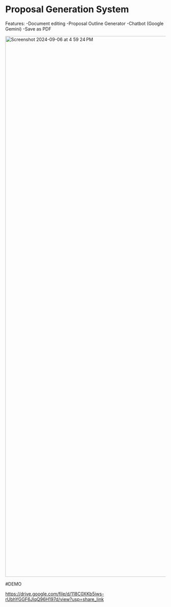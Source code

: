 # Proposal Generation System

Features:
-Document editing
-Proposal Outline Generator 
-Chatbot (Google Gemini)
-Save as PDF

<img width="1699" alt="Screenshot 2024-09-06 at 4 59 24 PM" src="https://github.com/user-attachments/assets/7bc2bb67-554d-4e59-b2c5-747d9692c103">

#DEMO

https://drive.google.com/file/d/118C0XKb5iws-rUbhYGGF6JlqQ96H197d/view?usp=share_link
